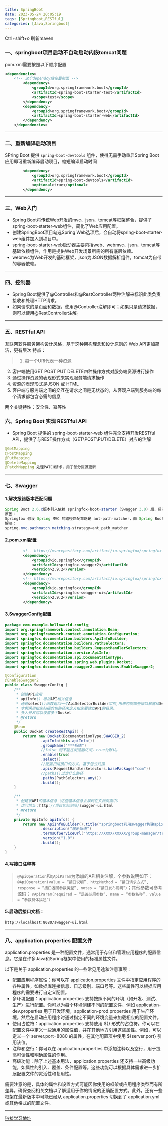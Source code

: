 ```yaml
---
title: SpringBoot
date: 2023-05-24 20:05:19
tags: [Springboot,RESTful]
categories: [Java,Springboot]
---
```


Ctrl+shift+o 刷新maven
### 一、springboot项目启动不自动启动内嵌tomcat问题

pom.xml需要按照以下顺序配置

```xml
<dependencies>
    <!-- 这个dependcy放在最前面 -->
        <dependency>
            <groupId>org.springframework.boot</groupId>
            <artifactId>spring-boot-starter-test</artifactId>
            <scope>test</scope>
        </dependency>
        <dependency>
            <groupId>org.springframework.boot</groupId>
            <artifactId>spring-boot-starter-web</artifactId>
        </dependency>
    </dependencies>
```
---
### 二、重新编译启动项目
SPring Boot 提供  `spring-boot-devtools` 组件，使得无需手动重启Spring Boot应用即可重新编译启动项目，缩短编译启动时间
```xml
        <dependency>
            <groupId>org.springframework.boot</groupId>
            <artifactId>spring-boot-devtools</artifactId>
            <optional>true</optional>
        </dependency>
```

---
### 三、Web入门
- Spring Boot将传统Web开发的mvc、json、tomcat等框架整合，提供了spring-boot-starter-web组件，简化了Web应用配置。
- 创建SpringBoot项目勾选Spring Web选项后，会自动将spring-boot-starter- web组件加入到项目中。
- spring-boot-starter-web启动器主要包括web、webmvc、json、tomcat等基础依赖组件，作用是提供Web开发场景所需的所有底层依赖。
- webmvc为Web开发的基础框架，json为JSON数据解析组件，tomcat为自带的容器依赖。

---
### 四、控制器
- Spring Boot提供了@Controller和@RestController两种注解来标识此类负责接收和处理HTTP请求。
- 如果请求的是页面和数据，使用@Controller注解即可；如果只是请求数据，则可以使用@RestController注解。

---
### 五、RESTful API
互联网软件服务架构设计风格，基于这种架构理念和设计原则的 Web API更加简洁，更有层次
特点：
>1. 每一个URI代表一种资源
2. 客户端使用GET POST PUT DELETE四种操作方式对服务端资源进行操作
3. 通过操作资源的表现形式来实现服务端请求操作
4. 资源的表现形式是JSON 或 HTML
5. 客户端与服务端之间的交互在请求之间是无状态的，从客观户端到服务端的每个请求都包含必需的信息

两个关键特性：安全性、幂等性
### 六、Spring Boot 实现 RESTful API
- Spring Boot 提供的 spring-boot-starter-web 组件完全支持开发RESTful API，提供了与REST操作方式（GET\POST\PUT\DELETE）对应的注解
```java
@GetMapping
@PostMapping
@PutMapping
@DeleteMapping
@PatchMapping 处理PATCH请求，用于部分资源更新
```

---
### 七、Swagger
#### 1.解决报错版本匹配问题
```java
Spring Boot 2.6.x版本引入依赖 springfox-boot-starter (Swagger 3.0) 后，启动容器会报错
原因：
Springfox 假设 Spring MVC 的路径匹配策略是 ant-path-matcher，而 Spring Boot 2.6.x版本的默认匹配策略是 path-pattern-matcher，这就造成了上面的报错。
解决：
spring.mvc.pathmatch.matching-strategy=ant_path_matcher
```
#### 2.pom.xml配置
```xml
        <!-- https://mvnrepository.com/artifact/io.springfox/springfox-swagger2 -->
        <dependency>
            <groupId>io.springfox</groupId>
            <artifactId>springfox-swagger2</artifactId>
            <version>2.9.2</version>
        </dependency>
        <!-- https://mvnrepository.com/artifact/io.springfox/springfox-swagger-ui -->
        <dependency>
            <groupId>io.springfox</groupId>
            <artifactId>springfox-swagger-ui</artifactId>
            <version>2.9.2</version>
        </dependency>
```
#### 3.SwaggerConfig配置
```java
package com.example.helloworld.config;
import org.springframework.context.annotation.Bean;
import org.springframework.context.annotation.Configuration;
import springfox.documentation.builders.ApiInfoBuilder;
import springfox.documentation.builders.PathSelectors;
import springfox.documentation.builders.RequestHandlerSelectors;
import springfox.documentation.service.ApiInfo;
import springfox.documentation.spi.DocumentationType;
import springfox.documentation.spring.web.plugins.Docket;
import springfox.documentation.swagger2.annotations.EnableSwagger2;

@Configuration
@EnableSwagger2
public class SwaggerConfig {
    /**
     * 创建API应用
     * apiInfo() 增加API相关信息
     * 通过select()函数返回一个ApiSelectorBuilder实例,用来控制哪些接口暴露给Swagger来展现，
     * 本例采用指定扫描的包路径来定义指定要建立API的目录。
     * 多人开发可以设置多个Docket
     * @return
     */
    @Bean
    public Docket createRestApi() {
        return new Docket(DocumentationType.SWAGGER_2)
                .apiInfo(this.apiInfo())
                .groupName("***系统")
                //false 则不能在浏览器访问，true为默认。
                .enable(true)
                .select()
                //配置扫描接口的方式，基于包去扫描
                .apis(RequestHandlerSelectors.basePackage("com"))
                //paths()过滤什么路径
                .paths(PathSelectors.any())
                .build();
    }

    /**
     * 创建该API的基本信息（这些基本信息会展现在文档页面中）
     * 访问地址：http://项目实际地址/swagger-ui.html
     * @return
     */
    private ApiInfo apiInfo() {
        return new ApiInfoBuilder().title("springboot利用swagger构建api文档")
                .description("演示系统")
                .termsOfServiceUrl("https://XXXX/XXXXX/group-manager/tree/develop/")
                .version("1.0")
                .build();
    }
}
```
#### 4.写接口注释等
>`@ApiOperation`和`@ApiParam`为添加的API相关注解，个参数说明如下： 
`@ApiOperation(value = “接口说明”, httpMethod = “接口请求方式”, response = “接口返回参数类型”, notes = “接口发布说明”）`；其他参数可参考源码； 
`@ApiParam(required = “是否必须参数”, name = “参数名称”, value = “参数具体描述”）`

#### 5.启动后接口文档：
    http://localhost:8080/swagger-ui.html

---
### 八、application.properties 配置文件
application.properties 是一种配置文件，通常用于存储和管理应用程序的配置信息。它是在许多Java和Spring框架中使用的标准属性文件。

以下是关于 application.properties 的一些常见用途和注意事项：
- 配置应用程序属性：你可以在 application.properties 文件中指定应用程序的各种属性，如数据库连接信息、日志级别、端口号等。这些属性可以根据应用程序的需要进行自定义配置。
- 多环境配置：application.properties 支持按照不同的环境（如开发、测试、生产）进行配置。你可以为每个环境创建不同的配置文件，例如 application-dev.properties 用于开发环境，application-prod.properties 用于生产环境。然后在启动应用程序时通过指定不同的环境变量来加载相应的配置文件。
- 使用占位符：application.properties 支持使用 ${} 形式的占位符。你可以在配置文件中定义一些通用的属性值，并在其他地方引用这些属性。例如，可以定义一个 server.port=8080 的属性，在其他配置项中使用 ${server.port} 引用该值。
- 注释和空行：你可以在 application.properties 中添加注释以及空行，用于提高可读性和明确属性的作用。
- 高级功能：除了上述基本用法，application.properties 还支持一些高级功能，如属性的引入、覆盖、条件配置等。这些功能可以根据具体需求进一步扩展配置文件的灵活性和复用性。

需要注意的是，具体的属性和设置方式可能因你使用的框架或应用程序类型而有所差异。确保查阅相关文档以了解适用于你的情况的正确配置方式。此外，还有一些框架在最新版本中可能已经从 application.properties 切换到了 application.yml 或其他格式的配置文件。

---
[链接学习地址](https://thexb.notion.site/SpringBoot-Vue-7c90c8fd30c244d88604a240e608fcce)